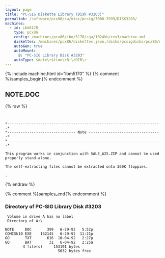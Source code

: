 ```yaml
---
layout: page
title: "PC-SIG Diskette Library (Disk #3203)"
permalink: /software/pcx86/sw/misc/pcsig/3000-3999/DISK3203/
machines:
  - id: ibm5170
    type: pcx86
    config: /machines/pcx86/ibm/5170/cga/1024kb/rev3/machine.xml
    diskettes: /machines/pcx86/diskettes.json,/disks/pcsigdisks/pcx86/diskettes.json
    autoGen: true
    autoMount:
      B: "PC-SIG Library Disk #3203"
    autoType: $date\r$time\rB:\rDIR\r
---
```


{% include machine.html id="ibm5170" %}
{% comment %}samples_begin{% endcomment %}

## NOTE.DOC

{% raw %}
```


*----------------------------------------------------------------------*
*------------------------------- Note ---------------------------------*
*----------------------------------------------------------------------*
  
This program works in conjunction with SALE_A25.ZIP and cannot be used
properly stand-alone.

The self-extracting files cannot be extracted onto 360K floppies.

.
```
{% endraw %}

{% comment %}samples_end{% endcomment %}

### Directory of PC-SIG Library Disk #3203

     Volume in drive A has no label
     Directory of A:\

    NOTE     DOC       399   6-29-92   5:52p
    COMISN10 EXE    152145   6-29-92  11:21p
    GO       TXT       616  10-04-92   2:27p
    GO       BAT        31   6-04-92   2:25a
            4 file(s)     153191 bytes
                            5632 bytes free

